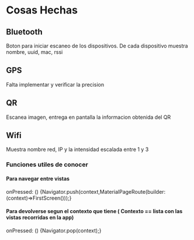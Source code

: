 # Cosas Hechas

## Bluetooth
Boton para iniciar escaneo de los dispositivos. De cada dispositivo muestra nombre, uuid, mac, rssi
## GPS
Falta implementar y verificar la precision
## QR
Escanea imagen, entrega en pantalla la informacion obtenida del QR
## Wifi
Muestra nombre red, IP y la intensidad escalada entre 1 y 3
### Funciones utiles de conocer

#### Para navegar entre vistas
onPressed: () {Navigator.push(context,MaterialPageRoute(builder: (context)=>FirstScreen()));}

#### Para devolverse segun el contexto que tiene ( Contexto == lista con las vistas recorridas en la app)
onPressed: () {Navigator.pop(context);}

